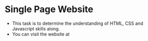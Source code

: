 # Single Page Website
- This task is to determine the understanding  of HTML, CSS and Javascript skills along.
- You can visit the website at 

